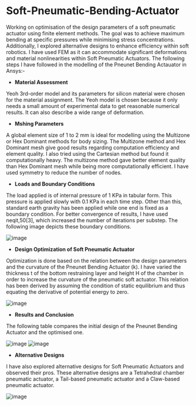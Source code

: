 # Soft-Pneumatic-Bending-Actuator

Working on optimisation of the design parameters of a soft pneumatic actuator using finite element methods. The goal was to achieve maximum bending at specific pressures while minimising stress concentrations. Additionally, I explored alternative designs to enhance efficiency within soft robotics. I have used FEM as it can accommodate significant deformations and material nonlinearities within Soft Pneumatic Actuators. The following steps I have followed in the modelling of the Pneunet Bending Actauator in Ansys:-

* **Material Assessment**
  
Yeoh 3rd-order model and its parameters for silicon material were chosen for the material assignment. The Yeoh model is chosen because it only needs a small amount of experimental data to get reasonable
numerical results. It can also describe a wide range of deformation.

* **Mshing Parameters**
  
A global element size of 1 to 2 mm is ideal for modelling using the Multizone or Hex Dominant methods for body sizing. The Multizone method and Hex Dominant mesh give good results regarding computation efficiency and element quality. I also tried using the Cartesian method but found it computationally heavy. The multizone method gave better element quality than Hex Dominant mesh while being more computationally efficient. I have used symmetry to reduce the number of nodes.

* **Loads and Boundary Conditions**
  
The load applied is of internal pressure of 1 KPa in tabular form. This pressure is applied slowly with 0.1 KPa in each time step. Other than this, standard earth gravity has been applied while one end is fixed as a boundary condition. For better convergence of results, I have used neqit,50[3], which increased the number of iterations per substep. The following image depicts these boundary conditions.

![image](https://github.com/nk-16/Soft-Pneumatic-Bending-Actuator/assets/128499808/7e5ff896-0ebd-49b8-9856-e16fbb237d51) 

* **Design Optimization of Soft Pneumatic Actuator**
  
Optimization is done based on the relation between the design parameters and the curvature of the Pneunet Bending Actuator (k). I have varied the thickness t of the bottom restraining layer and height H of the chamber in order to increase the curvature of the pneumatic soft actuator. This relation has been derived by assuming the condition of static equilibrium and thus equating the derivative of potential energy to zero.

![image](https://github.com/nk-16/Soft-Pneumatic-Bending-Actuator/assets/128499808/b720c582-d4df-4be9-b492-410b8cf535ef)

* **Results and Conclusion**

The following table compares the initial design of the Pneunet Bending Actuator and the optimised one.

![image](https://github.com/nk-16/Soft-Pneumatic-Bending-Actuator/assets/128499808/817d9e09-9d0f-4ad1-ac54-e7a6d0053d58)
![image](https://github.com/nk-16/nk-16/assets/128499808/8cc0b9f2-19a4-4a60-bd12-ac241881dffa)

* **Alternative Designs**

I have also explored alternative designs for Soft Pneumatic Actuators and observed their pros. These alternative designs are a Tetrahedral chamber pneumatic actuator, a Tail-based pneumatic actuator and a Claw-based pneumatic actuator.

![image](https://github.com/nk-16/nk-16/assets/128499808/c3101167-0ace-41a2-80bf-a0cebcbc8b93)

